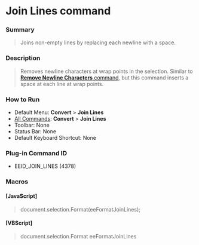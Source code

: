 # Join Lines command

### Summary

> Joins non-empty lines by replacing each newline with a space.

### Description

> Removes newline characters at wrap points in the selection. Similar to [**Remove Newline Characters** command](delete_cr_wrap), but this command inserts a space at each line at wrap points.

### How to Run

- Default Menu: **Convert** \> **Join Lines**
- [All Commands](../tools/all_commands): **Convert** \> **Join Lines**
- Toolbar: None
- Status Bar: None
- Default Keyboard Shortcut: None

### Plug-in Command ID

- EEID\_JOIN\_LINES (4378)

### Macros

#### \[JavaScript\]

> document.selection.Format(eeFormatJoinLines);

#### \[VBScript\]

> document.selection.Format eeFormatJoinLines